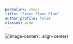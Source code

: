 ```yaml
---
permalink: /map/
title: "Event Floor Plan"
author_profile: false
classes: wide
---
```


![image-center](/assets/images/UNFmap2.png){: .align-center}
